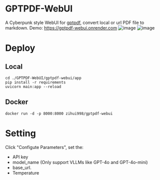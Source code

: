 # GPTPDF-WebUI

A Cyberpunk style WebUI for [gptpdf](https://github.com/CosmosShadow/gptpdf), convert local or url PDF file to markdown. Demo: https://gptpdf-webui.onrender.com
![image](https://github.com/user-attachments/assets/5c5278f3-2774-4a38-94c8-f62538df7769)
![image](https://github.com/user-attachments/assets/499203a5-ff9c-4732-9f76-e8e341d2df4b)

# Deploy
## Local

```
cd ./GPTPDF-WebUI/gptpdf-webui/app
pip install -r requirements
uvicorn main:app --reload
```

## Docker
```
docker run -d -p 8000:8000 zihui998/gptpdf-webui
```

# Setting

Click "Configute Parameters", set the:
- API key 
- model_name (Only support VLLMs like GPT-4o and GPT-4o-mini)
- base_url.
- Temperature
